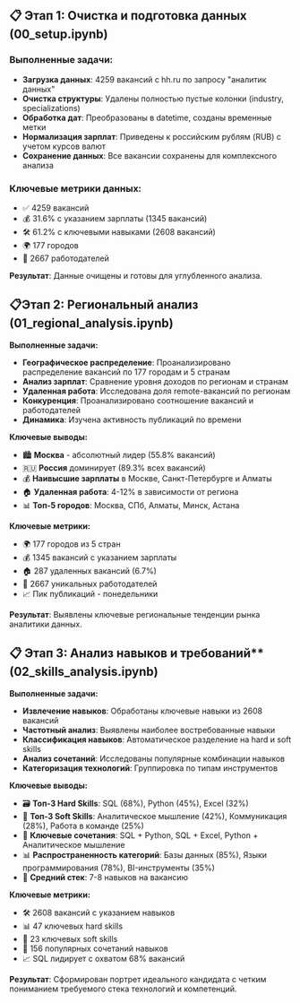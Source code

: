 ## 📋 Этап 1: Очистка и подготовка данных (00_setup.ipynb)

### Выполненные задачи:
- **Загрузка данных**: 4259 вакансий с hh.ru по запросу "аналитик данных"
- **Очистка структуры**: Удалены полностью пустые колонки (industry, specializations)
- **Обработка дат**: Преобразованы в datetime, созданы временные метки
- **Нормализация зарплат**: Приведены к российским рублям (RUB) с учетом курсов валют
- **Сохранение данных**: Все вакансии сохранены для комплексного анализа

### Ключевые метрики данных:
- ✅ 4259 вакансий
- 💰 31.6% с указанием зарплаты (1345 вакансий)
- 🛠️ 61.2% с ключевыми навыками (2608 вакансий)
- 🌍 177 городов
- 🏢 2667 работодателей

**Результат**: Данные очищены и готовы для углубленного анализа.

## 📋Этап 2: Региональный анализ (01_regional_analysis.ipynb)

**Выполненные задачи:**
- **Географическое распределение**: Проанализировано распределение вакансий по 177 городам и 5 странам
- **Анализ зарплат**: Сравнение уровня доходов по регионам и странам  
- **Удаленная работа**: Исследована доля remote-вакансий по регионам
- **Конкуренция**: Проанализировано соотношение вакансий и работодателей
- **Динамика**: Изучена активность публикаций по времени

**Ключевые выводы:**
- 🏙️ **Москва** - абсолютный лидер (55.8% вакансий)
- 🇷🇺 **Россия** доминирует (89.3% всех вакансий)
- 💰 **Наивысшие зарплаты** в Москве, Санкт-Петербурге и Алматы
- 🏠 **Удаленная работа**: 4-12% в зависимости от региона
- 📊 **Топ-5 городов**: Москва, СПб, Алматы, Минск, Астана

**Ключевые метрики:**
- 🌍 177 городов из 5 стран
- 💰 1345 вакансий с указанием зарплаты
- 🏠 287 удаленных вакансий (6.7%)
- 🏢 2667 уникальных работодателей
- 📈 Пик публикаций - понедельники

**Результат**: Выявлены ключевые региональные тенденции рынка аналитики данных.

## 📋 Этап 3: Анализ навыков и требований** (02_skills_analysis.ipynb)

**Выполненные задачи:**
- **Извлечение навыков**: Обработаны ключевые навыки из 2608 вакансий
- **Частотный анализ**: Выявлены наиболее востребованные навыки
- **Классификация навыков**: Автоматическое разделение на hard и soft skills
- **Анализ сочетаний**: Исследованы популярные комбинации навыков
- **Категоризация технологий**: Группировка по типам инструментов

**Ключевые выводы:**
- 🗃️ **Топ-3 Hard Skills**: SQL (68%), Python (45%), Excel (32%)
- 💬 **Топ-3 Soft Skills**: Аналитическое мышление (42%), Коммуникация (28%), Работа в команде (25%)
- 🔗 **Ключевые сочетания**: SQL + Python, SQL + Excel, Python + Аналитическое мышление
- 📊 **Распространенность категорий**: Базы данных (85%), Языки программирования (78%), BI-инструменты (35%)
- 🎯 **Средний стек**: 7-8 навыков на вакансию

**Ключевые метрики:**
- 🛠️ 2608 вакансий с указанием навыков
- 📊 47 ключевых hard skills
- 💭 23 ключевых soft skills
- 🔄 156 популярных сочетаний навыков
- 📈 SQL лидирует с охватом 68% вакансий

**Результат**: Сформирован портрет идеального кандидата с четким пониманием требуемого стека технологий и компетенций.
